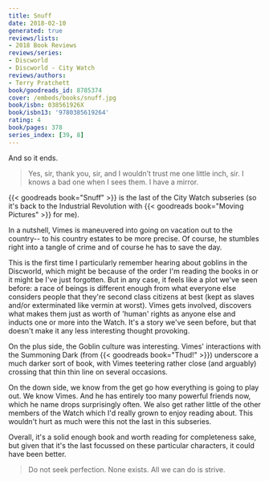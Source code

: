 ```yaml
---
title: Snuff
date: 2018-02-10
generated: true
reviews/lists:
- 2018 Book Reviews
reviews/series:
- Discworld
- Discworld - City Watch
reviews/authors:
- Terry Pratchett
book/goodreads_id: 8785374
cover: /embeds/books/snuff.jpg
book/isbn: 038561926X
book/isbn13: '9780385619264'
rating: 4
book/pages: 378
series_index: [39, 8]
---
```

And so it ends.  

> Yes, sir, thank you, sir, and I wouldn’t trust me one little inch, sir. I knows a bad one when I sees them. I have a mirror.

<!--more-->

{{< goodreads book="Snuff" >}} is the last of the City Watch subseries (so it's back to the Industrial Revolution with {{< goodreads book="Moving Pictures" >}} for me).  

In a nutshell, Vimes is maneuvered into going on vacation out to the country-- to his country estates to be more precise. Of course, he stumbles right into a tangle of crime and of course he has to save the day.  

This is the first time I particularly remember hearing about goblins in the Discworld, which might be because of the order I'm reading the books in or it might be I've just forgotten. But in any case, it feels like a plot we've seen before: a race of beings is different enough from what everyone else considers people that they're second class citizens at best (kept as slaves and/or exterminated like vermin at worst). Vimes gets involved, discovers what makes them just as worth of 'human' rights as anyone else and inducts one or more into the Watch. It's a story we've seen before, but that doesn't make it any less interesting thought provoking.  

On the plus side, the Goblin culture was interesting. Vimes' interactions with the Summoning Dark (from {{< goodreads book="Thud!" >}}) underscore a much darker sort of book, with Vimes teetering rather close (and arguably) crossing that thin thin line on several occasions.  

On the down side, we know from the get go how everything is going to play out. We know Vimes. And he has entirely too many powerful friends now, which he name drops surprisingly often. We also get rather little of the other members of the Watch which I'd really grown to enjoy reading about. This wouldn't hurt as much were this not the last in this subseries.  

Overall, it's a solid enough book and worth reading for completeness sake, but given that it's the last focussed on these particular characters, it could have been better.  

> Do not seek perfection. None exists. All we can do is strive.